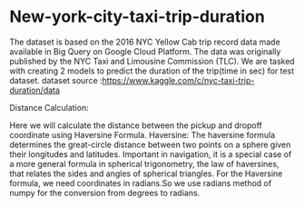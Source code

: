 # New-york-city-taxi-trip-duration
The dataset is based on the 2016 NYC Yellow Cab trip record data made available in Big Query on Google Cloud Platform. The data was originally published 
by the NYC Taxi and Limousine Commission (TLC).
We are tasked with creating 2 models to predict the duration of the trip(time in sec) for test dataset. dataset source :https://www.kaggle.com/c/nyc-taxi-trip-duration/data

Distance Calculation:

Here we will calculate the distance between the pickup and dropoff coordinate using Haversine Formula. Haversine:
The haversine formula determines the great-circle distance between two points on a sphere given their longitudes and latitudes. Important in navigation, 
it is a special case of a more general formula in spherical trigonometry, the law of haversines, that relates the sides and angles of spherical triangles. 
For the Haversine formula, we need coordinates in radians.So we use radians method of numpy for the conversion from degrees to radians.

